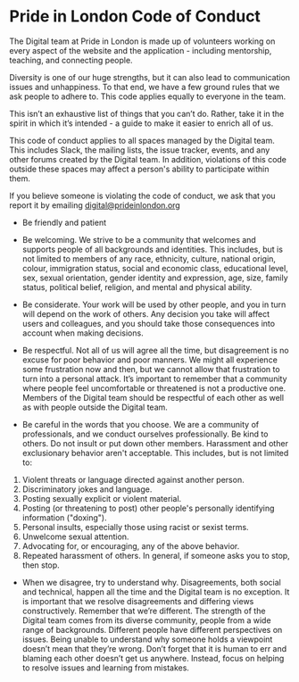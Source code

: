 # Pride in London Code of Conduct

The Digital team at Pride in London is made up of volunteers working on every aspect of the website and the application - including mentorship, teaching, and connecting people.

Diversity is one of our huge strengths, but it can also lead to communication issues and unhappiness. To that end, we have a few ground rules that we ask people to adhere to. This code applies equally to everyone in the team.

This isn’t an exhaustive list of things that you can’t do. Rather, take it in the spirit in which it’s intended - a guide to make it easier to enrich all of us.

This code of conduct applies to all spaces managed by the Digital team. This includes Slack, the mailing lists, the issue tracker, events, and any other forums created by the Digital team. In addition, violations of this code outside these spaces may affect a person's ability to participate within them.

If you believe someone is violating the code of conduct, we ask that you report it by emailing digital@prideinlondon.org

* Be friendly and patient

* Be welcoming. We strive to be a community that welcomes and supports people of all backgrounds and identities. This includes, but is not limited to members of any race, ethnicity, culture, national origin, colour, immigration status, social and economic class, educational level, sex, sexual orientation, gender identity and expression, age, size, family status, political belief, religion, and mental and physical ability.

* Be considerate. Your work will be used by other people, and you in turn will depend on the work of others. Any decision you take will affect users and colleagues, and you should take those consequences into account when making decisions.

* Be respectful. Not all of us will agree all the time, but disagreement is no excuse for poor behavior and poor manners. We might all experience some frustration now and then, but we cannot allow that frustration to turn into a personal attack. It’s important to remember that a community where people feel uncomfortable or threatened is not a productive one. Members of the Digital team should be respectful of each other as well as with people outside the Digital team.

* Be careful in the words that you choose. We are a community of professionals, and we conduct ourselves professionally. Be kind to others. Do not insult or put down other members. Harassment and other exclusionary behavior aren't acceptable. This includes, but is not limited to:

1. Violent threats or language directed against another person.
2. Discriminatory jokes and language.
3. Posting sexually explicit or violent material.
4. Posting (or threatening to post) other people's personally identifying information ("doxing").
5. Personal insults, especially those using racist or sexist terms.
6. Unwelcome sexual attention.
7. Advocating for, or encouraging, any of the above behavior.
8. Repeated harassment of others. In general, if someone asks you to stop, then stop.

* When we disagree, try to understand why. Disagreements, both social and technical, happen all the time and the Digital team is no exception. It is important that we resolve disagreements and differing views constructively. Remember that we’re different. The strength of the Digital team comes from its diverse community, people from a wide range of backgrounds. Different people have different perspectives on issues. Being unable to understand why someone holds a viewpoint doesn’t mean that they’re wrong. Don’t forget that it is human to err and blaming each other doesn’t get us anywhere. Instead, focus on helping to resolve issues and learning from mistakes.

